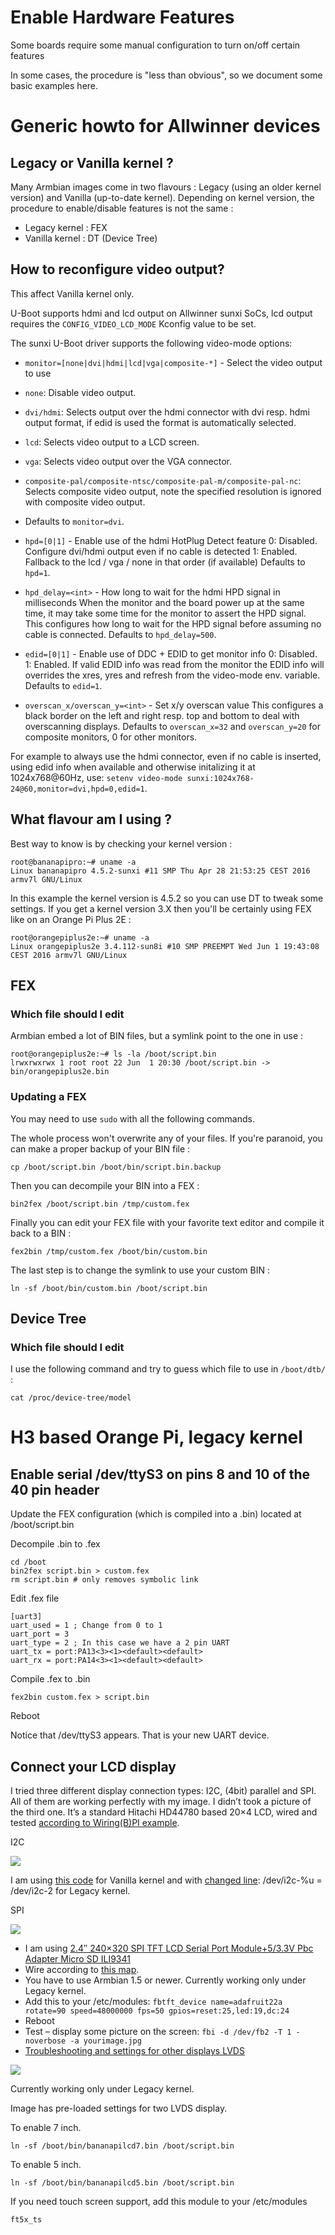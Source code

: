 Enable Hardware Features
========================

Some boards require some manual configuration to turn on/off certain features

In some cases, the procedure is "less than obvious", so we document some basic examples here.

# Generic howto for Allwinner devices

## Legacy or Vanilla kernel ?

Many Armbian images come in two flavours : Legacy (using an older kernel version) and Vanilla (up-to-date kernel). Depending on kernel version, the procedure to enable/disable features is not the same :

 * Legacy kernel : FEX
 * Vanilla kernel : DT (Device Tree)

## How to reconfigure video output? ##

This affect Vanilla kernel only.

U-Boot supports hdmi and lcd output on Allwinner sunxi SoCs, lcd output requires the `CONFIG_VIDEO_LCD_MODE` Kconfig value to be set.

The sunxi U-Boot driver supports the following video-mode options:

- `monitor=[none|dvi|hdmi|lcd|vga|composite-*]` - Select the video output to use
 
 - `none`:     Disable video output.
 -  `dvi/hdmi`: Selects output over the hdmi connector with dvi resp. hdmi output format, if edid is used the format is automatically selected.
 -  `lcd`:      Selects video output to a LCD screen.
 -  `vga`:      Selects video output over the VGA connector.
 -  `composite-pal/composite-ntsc/composite-pal-m/composite-pal-nc`: Selects composite video output, note the specified resolution is ignored with composite video output.
 -  Defaults to `monitor=dvi`.

- `hpd=[0|1]` - Enable use of the hdmi HotPlug Detect feature
 0: Disabled. Configure dvi/hdmi output even if no cable is detected
 1: Enabled.  Fallback to the lcd / vga / none in that order (if available)
 Defaults to `hpd=1`.

- `hpd_delay=<int>` - How long to wait for the hdmi HPD signal in milliseconds
 When the monitor and the board power up at the same time, it may take some time for the monitor to assert the HPD signal. This configures how long to wait for the HPD signal before assuming no cable is connected.
 Defaults to `hpd_delay=500`.

- `edid=[0|1]` - Enable use of DDC + EDID to get monitor info
 0: Disabled.
 1: Enabled. If valid EDID info was read from the monitor the EDID info will overrides the xres, yres and refresh from the video-mode env. variable.
 Defaults to `edid=1`.

- `overscan_x/overscan_y=<int>` - Set x/y overscan value
 This configures a black border on the left and right resp. top and bottom to deal with overscanning displays. Defaults to `overscan_x=32` and `overscan_y=20` for composite monitors, 0 for other monitors.

For example to always use the hdmi connector, even if no cable is inserted, using edid info when available and otherwise initalizing it at 1024x768@60Hz, use: `setenv video-mode sunxi:1024x768-24@60,monitor=dvi,hpd=0,edid=1`.

## What flavour am I using ?

Best way to know is by checking your kernel version :

```
root@bananapipro:~# uname -a
Linux bananapipro 4.5.2-sunxi #11 SMP Thu Apr 28 21:53:25 CEST 2016 armv7l GNU/Linux
```

In this example the kernel version is 4.5.2 so you can use DT to tweak some settings. If you get a kernel version 3.X then you'll be certainly using FEX like on an Orange Pi Plus 2E :

```
root@orangepiplus2e:~# uname -a
Linux orangepiplus2e 3.4.112-sun8i #10 SMP PREEMPT Wed Jun 1 19:43:08 CEST 2016 armv7l GNU/Linux
```

## FEX

### Which file should I edit

Armbian embed a lot of BIN files, but a symlink point to the one in use :

```
root@orangepiplus2e:~# ls -la /boot/script.bin
lrwxrwxrwx 1 root root 22 Jun  1 20:30 /boot/script.bin -> bin/orangepiplus2e.bin
```

### Updating a FEX

You may need to use `sudo` with all the following commands.

The whole process won't overwrite any of your files. If you're paranoid, you can make a proper backup of your BIN file :

```
cp /boot/script.bin /boot/bin/script.bin.backup
```

Then you can decompile your BIN into a FEX :

```
bin2fex /boot/script.bin /tmp/custom.fex
```

Finally you can edit your FEX file with your favorite text editor and compile it back to a BIN :

```
fex2bin /tmp/custom.fex /boot/bin/custom.bin
```

The last step is to change the symlink to use your custom BIN :

```
ln -sf /boot/bin/custom.bin /boot/script.bin
```

## Device Tree

### Which file should I edit

I use the following command and try to guess which file to use in `/boot/dtb/` :

```
cat /proc/device-tree/model
```

# H3 based Orange Pi, legacy kernel

## Enable serial /dev/ttyS3 on pins 8 and 10 of the 40 pin header

Update the FEX configuration (which is compiled into a .bin) located at /boot/script.bin

Decompile .bin to .fex
```
cd /boot
bin2fex script.bin > custom.fex
rm script.bin # only removes symbolic link
```

Edit .fex file
```
[uart3]
uart_used = 1 ; Change from 0 to 1
uart_port = 3
uart_type = 2 ; In this case we have a 2 pin UART
uart_tx = port:PA13<3><1><default><default>
uart_rx = port:PA14<3><1><default><default>
```

Compile .fex to .bin
```
fex2bin custom.fex > script.bin
```

Reboot

Notice that /dev/ttyS3 appears. That is your new UART device.

## Connect your LCD display ##

I tried three different display connection types: I2C, (4bit) parallel and SPI. All of them are working perfectly with my image. I didn’t took a picture of the third one. It’s a standard Hitachi HD44780 based 20×4 LCD, wired and tested [according to Wiring(B)PI example](https://github.com/LeMaker/WiringBPi).

I2C

![](http://www.igorpecovnik.com/wp-content/uploads/2014/09/banana-i2c-display1.jpg)

I am using [this code](https://github.com/vvromanov/cb_i2c_lcd) for Vanilla kernel and with [changed line](https://github.com/vvromanov/cb_i2c_lcd/blob/master/i2c_lcd.c#L28): /dev/i2c-%u = /dev/i2c-2 for Legacy kernel.

SPI

![](http://www.igorpecovnik.com/wp-content/uploads/2014/09/banana-spi-display.jpg)

- I am using [2.4″ 240×320 SPI TFT LCD Serial Port Module+5/3.3V Pbc Adapter Micro SD ILI9341](http://www.google.com/search?q=2.4%E2%80%B3+240%C3%97320+SPI+TFT+LCD+Serial+Port+Module%2B5%2F3.3V+Pbc+Adapter+Micro+SD+ILI9341&oq=2.4%E2%80%B3+240%C3%97320+SPI+TFT+LCD+Serial+Port+Module%2B5%2F3.3V+Pbc+Adapter+Micro+SD+ILI9341)
- Wire according to [this map](http://blog.riyas.org/2014/07/quickly-test-il9341-22-inch-22-spi-tft-raspbmc-fbtft.html).
- You have to use Armbian 1.5 or newer. Currently working only under Legacy kernel.
- Add this to your /etc/modules:
`fbtft_device name=adafruit22a rotate=90 speed=48000000 fps=50 gpios=reset:25,led:19,dc:24`
- Reboot
- Test – display some picture on the screen:
`fbi -d /dev/fb2 -T 1 -noverbose -a yourimage.jpg`
- [Troubleshooting and settings for other displays
LVDS](https://github.com/notro/fbtft/wiki)

![](http://www.armbian.com/wp-content/uploads/2015/09/lvdsbanana.png)

Currently working only under Legacy kernel.

Image has pre-loaded settings for two LVDS display.

To enable 7 inch.

`ln -sf /boot/bin/bananapilcd7.bin /boot/script.bin`

To enable 5 inch.

`ln -sf /boot/bin/bananapilcd5.bin /boot/script.bin`

If you need touch screen support, add this module to your /etc/modules

`ft5x_ts`
